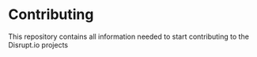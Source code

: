 # Contributing

This repository contains all information needed to start contributing to the Disrupt.io projects
